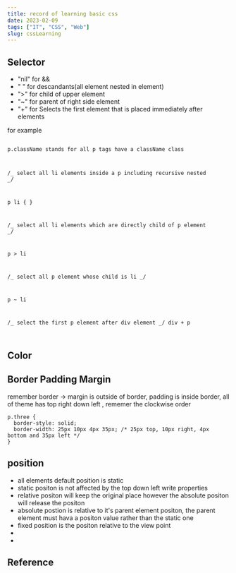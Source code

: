 ```yaml
---
title: record of learning basic css
date: 2023-02-09
tags: ["IT", "CSS", "Web"]
slug: cssLearning
---
```


## Selector

<ul>
  <li>"nil" for &&</li>
  <li>" " for descandants(all element nested in  element)</li>
  <li>">" for child of upper element</li>
  <li>"~" for parent of right side element </li>
  <li>"+" for Selects the first element that is placed immediately after elements</li>
</ul>

<p>for example
<code>

p.className stands for all p tags have a className class

/_ select all li elements inside a p including recursive nested _/

p li {
}

/_ select all li elements which are directly child of p element _/

p > li

/_ select all p element whose child is li _/

p ~ li

/_ select the first p element after div element _/
div + p

</code>
</p>

## Color

## Border Padding Margin

<p>remember border -> margin is outside of border, padding is inside border, all of theme has top right down left , rememer the clockwise order

```
p.three {
  border-style: solid;
  border-width: 25px 10px 4px 35px; /* 25px top, 10px right, 4px bottom and 35px left */
}
```

</p>

## position

<ul>
  <li>all elements default position is static</li>
  <li>static positon is not affected by the top down left write properties</li>
  <li>relative positon will keep the original place however the absolute positon will release the positon </li>
  <li>absolute postion is relative to it's parent element positon, the parent element must hava a positon value rather than the static one</li>
  <li>fixed position is the positon relative to the view point </li>
  <li></li>
  <li></li>
</ul>

## Reference
<a href="/roam/tailwindCssLearn"></a>
